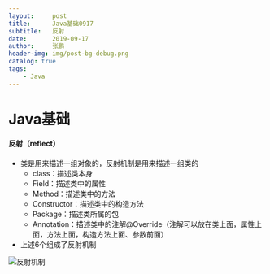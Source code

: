 ```yaml
---
layout:     post 
title:      Java基础0917
subtitle:   反射
date:       2019-09-17
author:     张鹏
header-img: img/post-bg-debug.png
catalog: true   
tags:                         
    - Java
---
```


# Java基础

#### 反射（reflect）

- 类是用来描述一组对象的，反射机制是用来描述一组类的
   - class：描述类本身
   - Field：描述类中的属性
   - Method：描述类中的方法
   - Constructor：描述类中的构造方法
   - Package：描述类所属的包
   - Annotation：描述类中的注解@Override（注解可以放在类上面，属性上面，方法上面，构造方法上面、参数前面）
- 上述6个组成了反射机制


![反射机制](https://github.com/Jokerboozp/Jokerboozp.github.io/raw/master/img/%E6%89%B9%E6%B3%A8%202019-09-17%20111305.png)